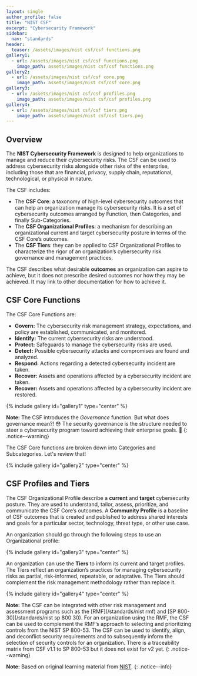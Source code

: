 ```yaml
---
layout: single
author_profile: false
title: "NIST CSF"
excerpt: "Cybersecurity Framework"
sidebar:
  nav: "standards"
header:
  teaser: /assets/images/nist csf/csf functions.png
gallery1:
  - url: /assets/images/nist csf/csf functions.png
    image_path: assets/images/nist csf/csf functions.png
gallery2:
  - url: /assets/images/nist csf/csf core.png
    image_path: assets/images/nist csf/csf core.png
gallery3:
  - url: /assets/images/nist csf/csf profiles.png
    image_path: assets/images/nist csf/csf profiles.png
gallery4:
  - url: /assets/images/nist csf/csf tiers.png
    image_path: assets/images/nist csf/csf tiers.png
---
```


## Overview

The **NIST Cybersecurity Framework** is designed to help organizations to manage and reduce their cybersecurity risks. The CSF can be used to address cybersecurity risks alongside other risks of the enterprise, including those that are financial, privacy, supply chain, reputational, technological, or physical in nature.

The CSF includes:
- The **CSF Core**: a taxonomy of high-level cybersecurity outcomes that can help an organization manage its cybersecurity risks. It is a set of cybersecurity outcomes arranged by Function, then Categories, and finally Sub-Categories.
- The **CSF Organizational Profiles**: a mechanism for describing an organizational current and target cybersecurity posture in terms of the CSF Core’s outcomes.
- The **CSF Tiers**: they can be applied to CSF Organizational Profiles to characterize the rigor of an organization’s cybersecurity risk governance and management practices.

The CSF describes what desirable **outcomes** an organization can aspire to achieve, but it does not prescribe desired outcomes nor how they may be achieved. It may link to other documentation for how to achieve it.

## CSF Core Functions

The CSF Core Functions are:
- **Govern:** The cybersecurity risk management strategy, expectations, and policy are established, communicated, and monitored.
- **Identify:** The current cybersecurity risks are understood.
- **Protect:** Safeguards to manage the cybersecurity risks are used.
- **Detect:** Possible cybersecurity attacks and compromises are found and analyzed.
- **Respond:** Actions regarding a detected cybersecurity incident are taken.
- **Recover:** Assets and operations affected by a cybersecurity incident are taken.
- **Recover:** Assets and operations affected by a cybersecurity incident are restored.

{% include gallery id="gallery1" type="center" %}

**Note:** The CSF introduces the *Governance* function. But what does governance mean?! :flushed: The security governance is the structure needed to steer a cybersecurity program toward achieving their enterprise goals. :blossom:
{: .notice--warning}

The CSF Core functions are broken down into Categories and Subcategories. Let's review that!

{% include gallery id="gallery2" type="center" %}

## CSF Profiles and Tiers

The CSF Organizational Profile describe a **current** and **target** cybersecurity posture. They are used to understand, tailor, assess, prioritize, and communicate the CSF Core’s outcomes.
A **Community Profile** is a baseline of CSF outcomes that is created and published to address shared interests and goals for a particular sector, technology, threat type, or other use case.

An organization should go through the following steps to use an Organizational profile:

{% include gallery id="gallery3" type="center" %}

An organization can use the **Tiers** to inform its current and target profiles. The Tiers reflect an organization’s practices for managing cybersecurity risks as partial, risk-informed, repeatable, or adaptative. The Tiers should complement the risk management methodology rather than replace it.

{% include gallery id="gallery4" type="center" %}

**Note:** The CSF can be integrated with other risk management and assessment programs such as the [RMF](/standards/nist rmf) and [SP 800-30](/standards/nist sp 800 30). For an organization using the RMF, the CSF can be used to complement the RMF’s approach to selecting and prioritizing controls from the NIST SP 800-53. The CSF can be used to identify, align, and deconflict security requirements and to subsequently inform the selection of security controls for an organization. There is a traceability matrix from CSF v1.1 to SP 800-53 but it does not exist for v2 yet.
{: .notice--warning}

**Note:** Based on original learning material from [NIST](https://www.nist.gov/).
{: .notice--info}
